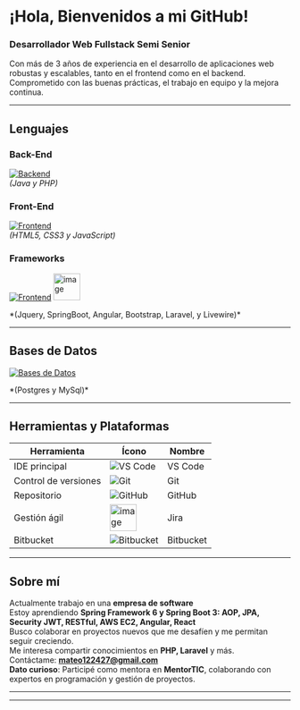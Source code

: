 # ¡Hola, Bienvenidos a mi GitHub!
### Desarrollador Web Fullstack Semi Senior

Con más de 3 años de experiencia en el desarrollo de aplicaciones web robustas y escalables, tanto en el frontend como en el backend. Comprometido con las buenas prácticas, el trabajo en equipo y la mejora continua.

---

## Lenguajes

### Back-End  
[![Backend](https://skillicons.dev/icons?i=java,php&theme=light)](https://skillicons.dev)  
*(Java y PHP)*


### Front-End  
[![Frontend](https://skillicons.dev/icons?i=html,css,js&theme=light)](https://skillicons.dev)  
*(HTML5, CSS3 y JavaScript)*


### Frameworks
[![Frontend](https://skillicons.dev/icons?i=jquery,spring,angular,bootstrap,symfony,laravel&theme=light)](https://skillicons.dev)
<img width="48" height="48" alt="image" src="https://github.com/user-attachments/assets/b9a362a4-23dd-4a72-bcb6-29e8079dc751"/>
<p>*(Jquery, SpringBoot, Angular, Bootstrap, Laravel,  y Livewire)*</p>

---

## Bases de Datos

[![Bases de Datos](https://skillicons.dev/icons?i=postgres,mysql,sqlserver&theme=light)](https://skillicons.dev)
<p>*(Postgres y MySql)*</p>


---

## Herramientas y Plataformas

| Herramienta         | Ícono                                                                 | Nombre         |
|---------------------|------------------------------------------------------------------------|----------------|
| IDE principal       | ![VS Code](https://skillicons.dev/icons?i=vscode&theme=light)          | VS Code        |
| Control de versiones| ![Git](https://skillicons.dev/icons?i=git&theme=light)                 | Git            |
| Repositorio         | ![GitHub](https://skillicons.dev/icons?i=github&theme=light)           | GitHub         |
| Gestión ágil        | <img width="48" height="48" alt="image" src="https://github.com/user-attachments/assets/ca53f003-b818-4e71-b9fd-a001b4b46c1a" />| Jira           |
| Bitbucket           | ![Bitbucket](https://skillicons.dev/icons?i=bitbucket&theme=light)     | Bitbucket      |

---

## Sobre mí

Actualmente trabajo en una **empresa de software**  
Estoy aprendiendo **Spring Framework 6 y Spring Boot 3: AOP, JPA, Security JWT, RESTful, AWS EC2, Angular, React**  
Busco colaborar en proyectos nuevos que me desafíen y me permitan seguir creciendo.  
Me interesa compartir conocimientos en **PHP, Laravel** y más.  
Contáctame: **mateo122427@gmail.com**    
**Dato curioso**: Participé como mentora en **MentorTIC**, colaborando con expertos en programación y gestión de proyectos.

---

---
